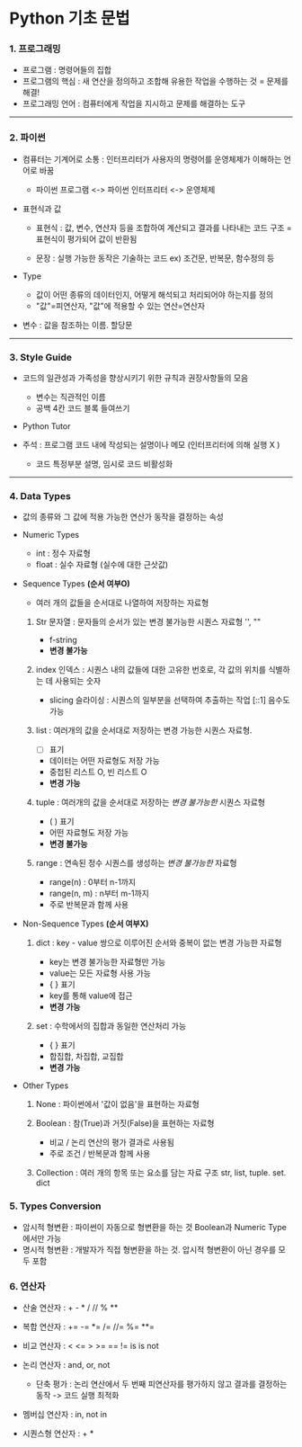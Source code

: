 # Python 기초  문법


### 1.  프로그래밍

- 프로그램 : 명령어들의 집합
- 프로그램의 핵심 : 새 연산을 정의하고 조합해 유용한 작업을 수행하는 것 = 문제를 해결!
- 프로그래밍 언어 : 컴퓨터에게 작업을 지시하고 문제를 해결하는 도구


--- 

### 2. 파이썬

- 컴퓨터는 기계어로 소통 : 인터프리터가 사용자의 명령어를 운영체제가 이해하는 언어로 바꿈

    - 파이썬 프로그램 <-> 파이썬 인터프리터 <-> 운영체제


- 표현식과 값
    - 표현식 : 값, 변수, 연산자 등을 조합하여 계산되고 결과를 나타내는 코드 구조
   =  표현식이 평가되어 값이 반환됨

   - 문장 : 실행 가능한 동작은 기술하는 코드
   ex) 조건문, 반복문, 함수정의 등

- Type
    - 값이 어떤 종류의 데이터인지, 어떻게 해석되고 처리되어야 하는지를 정의
    - "값"=피연산자, "값"에 적용할 수 있는 연산=연산자

- 변수 : 값을 참조하는 이름. 할당문






----


### 3. Style Guide
- 코드의 일관성과 가족성을 향상시키기 위한 규칙과 권장사항들의 모음
    - 변수는 직관적인 이름
    - 공백 4칸 코드 블록 들여쓰기

- Python Tutor

- 주석 : 프로그램 코드 내에 작성되는 설명이나 메모 (인터프리터에 의해 실행 X ) 
    - 코드 특정부분 설명, 임시로 코드 비활성화


---

### 4. Data Types

-  값의 종류와 그 값에 적용 가능한 연산가 동작을 결정하는 속성
- Numeric Types
    - int : 정수 자료형
    - float : 실수 자료형 (실수에 대한 근삿값)
- Sequence Types **(순서 여부O)**
    - 여러 개의 값들을 순서대로 나열하여 저장하는 자료형

    1. Str 문자열 : 문자들의 순서가 있는 변경 불가능한 시퀀스 자료형  '', ""
        - f-string
        - **변경 불가능**

    2. index 인덱스 : 시퀀스 내의 값들에 대한 고유한 번호로, 각 값의 위치를 식별하는 데 사용되는 숫자
        - slicing 슬라이싱 : 시퀀스의 일부분을 선택하여 추출하는 작업 [::1] 음수도 가능

    3. list : 여러개의 값을 순서대로 저장하는 변경 가능한 시퀀스 자료형. 
        -  [ ] 표기
        -  데이터는 어떤 자료형도 저장 가능 
        - 중첩된 리스트 O, 빈 리스트 O 
        - **변경 가능**

    4. tuple : 여러개의 값을 순서대로 저장하는 *변경 불가능한* 시퀀스 자료형
        - ( ) 표기
        - 어떤 자료형도 저장 가능
        - **변경 불가능**

    5. range : 연속된 정수 시퀀스를 생성하는 *변경 불가능한* 자료형
        - range(n) : 0부터 n-1까지
        - range(n, m) : n부터 m-1까지
        - 주로 반복문과 함께 사용



- Non-Sequence Types  **(순서 여부X)**
    
    1. dict : key - value 쌍으로 이루어진 순서와 중복이 없는 변경 가능한 자료형
        - key는 변경 불가능한 자료형만 가능
        - value는 모든 자료형 사용 가능
        - {  } 표기
        -  key를 통해 value에 접근
        - **변경 가능**

    2. set : 수학에서의 집합과 동일한 연산처리 가능
        - {  } 표기
        - 합집합, 차집합, 교집합
        - **변경 가능**


- Other Types

    1. None : 파이썬에서 '값이 없음'을 표현하는 자료형

    2. Boolean : 참(True)과 거짓(False)을 표현하는 자료형
        - 비교 / 논리 연산의 평가 결과로 사용됨
        - 주로 조건 / 반복문과 함께 사용

    3. Collection : 여러 개의 항목 또는 요소를 담는 자료 구조 str, list, tuple. set. dict
    

### 5. Types Conversion
- 암시적 형변환 : 파이썬이 자동으로 형변환을 하는 것
Boolean과 Numeric Type에서만 가능
- 명시적 형변환 : 개발자가 직접 형변환을 하는 것.
압시적 형변환이 아닌 경우를 모두 포함


### 6. 연산자
- 산술 연산자 : + - * / // % **
- 복합 연산자 : += -= *= /= //= %= **=
- 비교 연산자 : < <= > >= == != is is not
- 논리 연산자 : and, or, not
    - 단축 평가 : 논리 연산에서 두 번째 피연산자를 평가하지 않고 결과를 결정하는 동작 -> 코드 실행 최적화

- 멤버십 연산자 : in, not in 
- 시퀀스형 연산자 : + *

    




